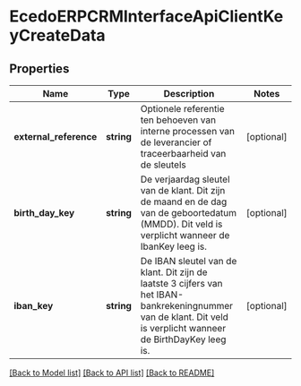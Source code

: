 # EcedoERPCRMInterfaceApiClientKeyCreateData

## Properties
Name | Type | Description | Notes
------------ | ------------- | ------------- | -------------
**external_reference** | **string** | Optionele referentie ten behoeven van interne processen van de leverancier of traceerbaarheid van de sleutels | [optional] 
**birth_day_key** | **string** | De verjaardag sleutel van de klant. Dit zijn de maand en de dag van de geboortedatum (MMDD).  Dit veld is verplicht wanneer de IbanKey leeg is. | [optional] 
**iban_key** | **string** | De IBAN sleutel van de klant. Dit zijn de laatste 3 cijfers van het IBAN-bankrekeningnummer van de klant.  Dit veld is verplicht wanneer de BirthDayKey leeg is. | [optional] 

[[Back to Model list]](../README.md#documentation-for-models) [[Back to API list]](../README.md#documentation-for-api-endpoints) [[Back to README]](../README.md)


